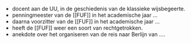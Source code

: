 - docent aan de UU, in de geschiedenis van de klassieke wijsbegeerte.
- penningmeester van de [[FUF]] in het academische jaar ...
- daarna voorzitter van de [[FUF]] in het academische jaar ...
- heeft de [[FUF]] weer een soort van rechtgetrokken.
- anekdote over het organiseren van de reis naar Berlijn van ....